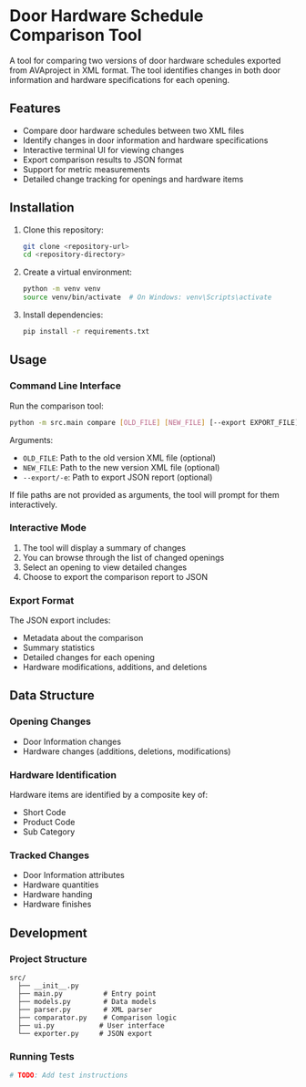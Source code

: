# Door Hardware Schedule Comparison Tool

A tool for comparing two versions of door hardware schedules exported from AVAproject in XML format. The tool identifies changes in both door information and hardware specifications for each opening.

## Features

- Compare door hardware schedules between two XML files
- Identify changes in door information and hardware specifications
- Interactive terminal UI for viewing changes
- Export comparison results to JSON format
- Support for metric measurements
- Detailed change tracking for openings and hardware items

## Installation

1. Clone this repository:
   ```bash
   git clone <repository-url>
   cd <repository-directory>
   ```

2. Create a virtual environment:
   ```bash
   python -m venv venv
   source venv/bin/activate  # On Windows: venv\Scripts\activate
   ```

3. Install dependencies:
   ```bash
   pip install -r requirements.txt
   ```

## Usage

### Command Line Interface

Run the comparison tool:
```bash
python -m src.main compare [OLD_FILE] [NEW_FILE] [--export EXPORT_FILE]
```

Arguments:
- `OLD_FILE`: Path to the old version XML file (optional)
- `NEW_FILE`: Path to the new version XML file (optional)
- `--export/-e`: Path to export JSON report (optional)

If file paths are not provided as arguments, the tool will prompt for them interactively.

### Interactive Mode

1. The tool will display a summary of changes
2. You can browse through the list of changed openings
3. Select an opening to view detailed changes
4. Choose to export the comparison report to JSON

### Export Format

The JSON export includes:
- Metadata about the comparison
- Summary statistics
- Detailed changes for each opening
- Hardware modifications, additions, and deletions

## Data Structure

### Opening Changes
- Door Information changes
- Hardware changes (additions, deletions, modifications)

### Hardware Identification
Hardware items are identified by a composite key of:
- Short Code
- Product Code
- Sub Category

### Tracked Changes
- Door Information attributes
- Hardware quantities
- Hardware handing
- Hardware finishes

## Development

### Project Structure
```
src/
  ├── __init__.py
  ├── main.py          # Entry point
  ├── models.py        # Data models
  ├── parser.py        # XML parser
  ├── comparator.py    # Comparison logic
  ├── ui.py           # User interface
  └── exporter.py     # JSON export
```

### Running Tests
```bash
# TODO: Add test instructions
```